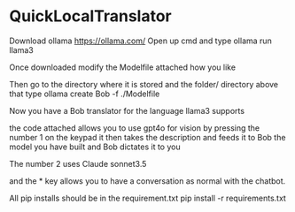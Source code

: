 # QuickLocalTranslator

Download ollama https://ollama.com/
Open up cmd and type ollama run llama3

Once downloaded modify the Modelfile attached how you like

Then go to the directory where it is stored and the folder/ directory above that type
ollama create Bob -f ./Modelfile

Now you have a Bob translator for the language llama3 supports

the code attached allows you to use gpt4o for vision by pressing the number 1 on the keypad
 it then takes the description and feeds it to Bob the model you have built
 and Bob dictates it to you

The number 2 uses Claude sonnet3.5

and the * key allows you to have a conversation as normal with the chatbot.

All pip installs should be in the requirement.txt
pip install -r requirements.txt
